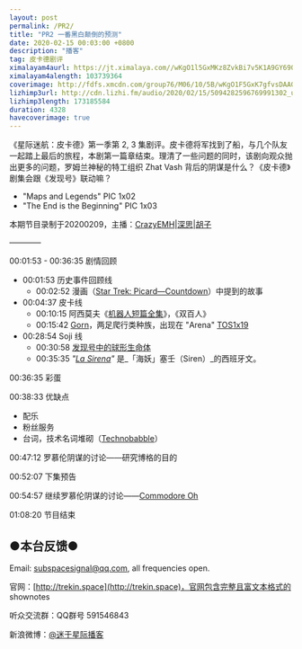 ```yaml
---
layout: post
permalink: /PR2/
title: "PR2 一番黑白颠倒的预测"
date: 2020-02-15 00:03:00 +0800
description: "播客"
tag: 皮卡德剧评
ximalayam4aurl: https://jt.ximalaya.com//wKgO1l5GxMKz8ZvkBi7v5K1A9GY690.mp3.m4a?channel=rss&amp;album_id=3135361&amp;track_id=254291052&amp;uid=6418191&amp;jt=https://audio.xmcdn.com/group78/M06/19/ED/wKgO1l5GxMKz8ZvkBi7v5K1A9GY690.mp3
ximalayam4alength: 103739364
coverimage: http://fdfs.xmcdn.com/group76/M06/10/5B/wKgO1F5GxK7gfvsDAAGayYHWCUU571.jpg
lizhimp3url: http://cdn.lizhi.fm/audio/2020/02/15/5094282596769991302_ud.mp3
lizhimp3length: 173185584
duration: 4328
havecoverimage: true
---
```


《星际迷航：皮卡德》第一季第 2, 3 集剧评。皮卡德将军找到了船，与几个队友一起踏上最后的旅程，本剧第一篇章结束。理清了一些问题的同时，该剧向观众抛出更多的问题，罗姆兰神秘的特工组织 Zhat Vash 背后的阴谋是什么？《皮卡德》剧集会跟《发现号》联动嘛？

- &quot;Maps and Legends&quot; PIC 1x02
- &quot;The End is the Beginning&quot; PIC 1x03

本期节目录制于20200209，主播：[CrazyEMH](mailto:emh@trekin.space)\|[深思](mailto:deepthought@trekin.space)\|[胡子](https://weibo.com/p/1005051764117203)

————

00:01:53 - 00:36:35 剧情回顾

  - 00:01:53 历史事件回顾线
    - 00:02:52 漫画（[Star Trek: Picard—Countdown](https://www.idwpublishing.com/product/star-trek-picard-countdown-1/)）中提到的故事
  - 00:04:37 皮卡线
    - 00:10:15 阿西莫夫《[机器人短篇全集](https://book.douban.com/subject/24882289/)》，《双百人》
    - 00:15:42 [Gorn](https://memory-alpha.fandom.com/wiki/Gorn)，两足爬行类种族，出现在 &quot;Arena&quot; [TOS](https://memory-alpha.fandom.com/wiki/TOS)[1x19](https://memory-alpha.fandom.com/wiki/TOS_Season_1)
  - 00:28:54 Soji 线
    - 00:30:58 [发现号中的球形生命体](https://memory-alpha.fandom.com/wiki/Sphere_(lifeform))
    - 00:35:35 _&quot;_[_La Sirena_](https://memory-alpha.fandom.com/wiki/La_Sirena)_&quot;_ 是_「海妖」塞壬（Siren）_的西班牙文。

00:36:35 彩蛋

00:38:33 优缺点

  - 配乐
  - 粉丝服务
  - 台词，技术名词堆砌（[Technobabble](https://en.wikipedia.org/wiki/Technobabble)）

00:47:12 罗慕伦阴谋的讨论——研究博格的目的

00:52:07 下集预告

00:54:57 继续罗慕伦阴谋的讨论——[Commodore Oh](https://memory-alpha.fandom.com/wiki/Oh)

01:08:20 节目结束

## ●本台反馈●

Email: [subspacesignal@qq.com](mailto:subspacesignal@qq.com), all frequencies open.

官网：[http://trekin.space](http://trekin.space)，官网包含完整且富文本格式的 shownotes

听众交流群：QQ群号 591546843

新浪微博：[@迷于星际播客](http://weibo.com/lostinst)
